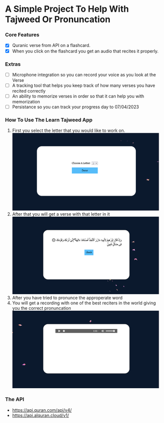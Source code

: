 # A Simple Project To Help With Tajweed Or Pronuncation

### Core Features
- [x] Quranic verse from API on a flashcard.
- [x] When you click on the flashcard you get an audio that recites it properly. 

### Extras
- [ ] Microphone integration so you can record your voice as you look at the Verse 
- [ ] A tracking tool that helps you keep track of how many verses you have recited correctly 
- [ ] An ability to memorize verses in order so that it can help you with memorization 
- [ ] Persistance so you can track your progress day to 07/04/2023 

### How To Use The Learn Tajweed App
1. First you select the letter that you would like to work on. ![Image One](https://github.com/ailmSeeker/project1/blob/main/images/1.png)
2. After that you will get a verse with that letter in it ![Image Two](https://github.com/ailmSeeker/project1/blob/main/images/2.png)
3. After you have tried to pronunce the approperate word 
4. You will get a recording with one of the best reciters in the world giving you the correct pronuncation ![Image Three](https://github.com/ailmSeeker/project1/blob/main/images/3.png)
   
### The API
- https://api.quran.com/api/v4/
- https://api.alquran.cloud/v1/
